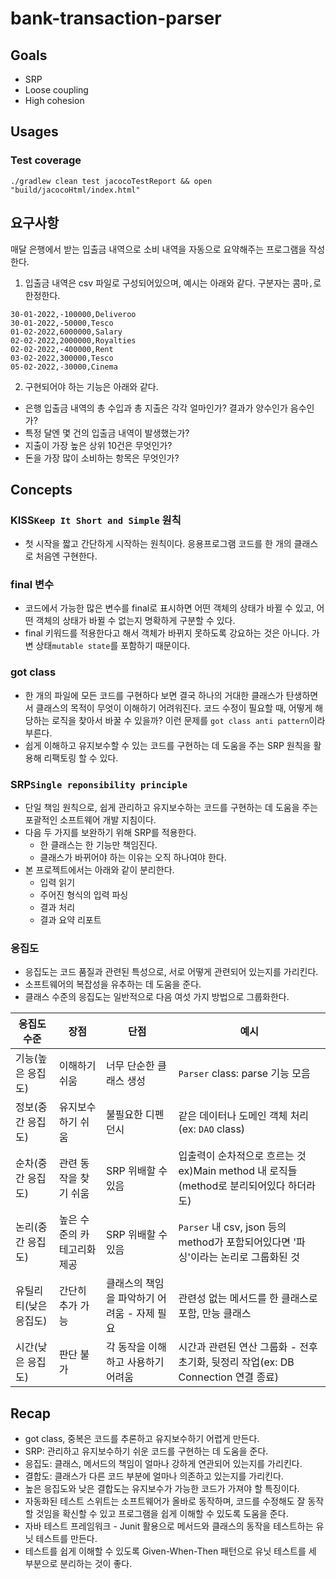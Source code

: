 # bank-transaction-parser

## Goals
- SRP 
- Loose coupling
- High cohesion

## Usages
### Test coverage
```
./gradlew clean test jacocoTestReport && open "build/jacocoHtml/index.html"
```

## 요구사항
매달 은행에서 받는 입출금 내역으로 소비 내역을 자동으로 요약해주는 프로그램을 작성한다.

1. 입출금 내역은 csv 파일로 구성되어있으며, 예시는 아래와 같다. 구분자는 콤마`,`로 한정한다. 
```
30-01-2022,-100000,Deliveroo
30-01-2022,-50000,Tesco
01-02-2022,6000000,Salary
02-02-2022,2000000,Royalties
02-02-2022,-400000,Rent
03-02-2022,300000,Tesco
05-02-2022,-30000,Cinema
```

2. 구현되어야 하는 기능은 아래와 같다.
* 은행 입출금 내역의 총 수입과 총 지출은 각각 얼마인가? 결과가 양수인가 음수인가?
* 특정 달엔 몇 건의 입출금 내역이 발생했는가?
* 지출이 가장 높은 상위 10건은 무엇인가?
* 돈을 가장 많이 소비하는 항목은 무엇인가? 


## Concepts
### KISS`Keep It Short and Simple` 원칙
* 첫 시작을 짧고 간단하게 시작하는 원칙이다. 응용프로그램 코드를 한 개의 클래스로 처음엔 구현한다. 

### final 변수 
* 코드에서 가능한 많은 변수를 final로 표시하면 어떤 객체의 상태가 바뀔 수 있고, 어떤 객체의 상태가 바뀔 수 없는지 명확하게 구분할 수 있다. 
* final 키워드를 적용한다고 해서 객체가 바뀌지 못하도록 강요하는 것은 아니다. 가변 상태`mutable state`를 포함하기 때문이다. 

### got class
* 한 개의 파일에 모든 코드를 구현하다 보면 결국 하나의 거대한 클래스가 탄생하면서 클래스의 목적이 무엇이 이해하기 어려워진다. 코드 수정이 필요할 때, 어떻게 해당하는 로직을 찾아서 바꿀 수 있을까? 이런 문제를 `got class anti pattern`이라 부른다. 
* 쉽게 이해하고 유지보수할 수 있는 코드를 구현하는 데 도움을 주는 SRP 원칙을 활용해 리팩토링 할 수 있다.

### SRP`Single reponsibility principle`
* 단일 책임 원칙으로, 쉽게 관리하고 유지보수하는 코드를 구현하는 데 도움을 주는 포괄적인 소프트웨어 개발 지침이다. 
* 다음 두 가지를 보완하기 위해 SRP를 적용한다. 
  - 한 클래스는 한 기능만 책임진다. 
  - 클래스가 바뀌어야 하는 이유는 오직 하나여야 한다.
* 본 프로젝트에서는 아래와 같이 분리한다.
  - 입력 읽기
  - 주어진 형식의 입력 파싱 
  - 결과 처리
  - 결과 요약 리포트 

### 응집도
* 응집도는 코드 품질과 관련된 특성으로, 서로 어떻게 관련되어 있는지를 가리킨다.
* 소프트웨어의 복잡성을 유추하는 데 도움을 준다. 
* 클래스 수준의 응집도는 일반적으로 다음 여섯 가지 방법으로 그룹화한다.

| 응집도 수준       | 장점              | 단점                        | 예시                                                         |
|--------------|-----------------|---------------------------|------------------------------------------------------------|
| 기능(높은 응집도)   | 이해하기 쉬움         | 너무 단순한 클래스 생성             | `Parser` class: parse 기능 모음                                |
| 정보(중간 응집도)   | 유지보수하기 쉬움       | 불필요한 디펜던시                 | 같은 데이터나 도메인 객체 처리(ex: `DAO` class)                         |
| 순차(중간 응집도)   | 관련 동작을 찾기 쉬움    | SRP 위배할 수 있음              | 입출력이 순차적으로 흐르는 것 ex)Main method 내 로직들(method로 분리되어있다 하더라도) |
| 논리(중간 응집도)   | 높은 수준의 카테고리화 제공 | SRP 위배할 수 있음              | `Parser` 내 csv, json 등의 method가 포함되어있다면 '파싱'이라는 논리로 그룹화된 것 |
| 유틸리티(낮은 응집도) | 간단히 추가 가능       | 클래스의 책임을 파악하기 어려움 - 자제 필요 | 관련성 없는 메서드를 한 클래스로 포함, 만능 클래스                              |
| 시간(낮은 응집도)   | 판단 불가           | 각 동작을 이해하고 사용하기 어려움       | 시간과 관련된 연산 그룹화 - 전후 초기화, 뒷정리 작업(ex: DB Connection 연결 종료)   |


### 

## Recap
* got class, 중복은 코드를 추론하고 유지보수하기 어렵게 만든다. 
* SRP: 관리하고 유지보수하기 쉬운 코드를 구현하는 데 도움을 준다. 
* 응집도: 클래스, 메서드의 책임이 얼마나 강하게 연관되어 있는지를 가리킨다.
* 결합도: 클래스가 다른 코드 부분에 얼마나 의존하고 있는지를 가리킨다. 
* 높은 응집도와 낮은 결합도는 유지보수가 가능한 코드가 가져야 할 특징이다. 
* 자동화된 테스트 스위트는 소프트웨어가 올바로 동작하며, 코드를 수정해도 잘 동작할 것임을 확신할 수 있고 프로그램을 쉽게 이해할 수 있도록 도움을 준다. 
* 자바 테스트 프레임워크 - Junit 활용으로 메서드와 클래스의 동작을 테스트하는 유닛 테스트를 만든다. 
* 테스트를 쉽게 이해할 수 있도록 Given-When-Then 패턴으로 유닛 테스트를 세 부분으로 분리하는 것이 좋다. 

